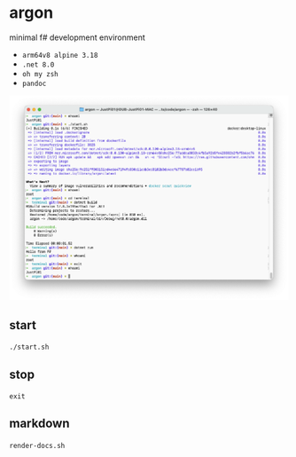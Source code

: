 # argon

minimal f# development environment

* `arm64v8 alpine 3.18`
* `.net 8.0`
* `oh my zsh`
* `pandoc`

![](./img/demo.png)

## start

`./start.sh`

## stop

`exit`

## markdown

`render-docs.sh`